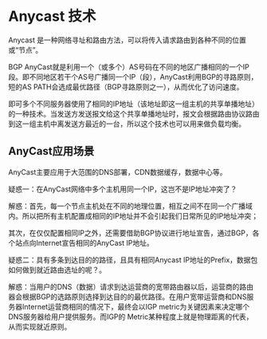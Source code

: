 # Anycast 技术

Anycast 是一种网络寻址和路由方法，可以将传入请求路由到各种不同的位置或“节点”。 

BGP AnyCast就是利用一个（或多个）AS号码在不同的地区广播相同的一个IP段。即不同地区若干个AS号广播同一个IP（段），AnyCast利用BGP的寻路原则，短的AS PATH会选成最优路径（BGP寻路原则之一），从而优化了访问速度。

即可多个不同服务器使用了相同的IP地址（该地址即这一组主机的共享单播地址）的一种技术。当发送方发送报文给这个共享单播地址时，报文会根据路由协议路由到这一组主机中离发送方最近的一台，所以这个技术也可以用来做负载均衡。

## AnyCast应用场景

AnyCast主要应用于大范围的DNS部署，CDN数据缓存，数据中心等。

疑惑一：在AnyCast网络中多个主机用同一个IP，这岂不是IP地址冲突了？

解惑：首先，每一个节点主机处在不同的地理位置，相互之间不在同一个广播域内。所以把所有主机配置成相同的IP地址并不会引起我们日常所见的IP地址冲突；

其次，在仅仅配置相同IP之外，还需要借助BGP协议进行地址宣告，通过BGP，各个站点向Internet宣告相同的AnyCast IP地址。

疑惑二：具有多条到达目的的路径，且具有相同Anycast IP地址的Prefix，数据包如何做到就近路由选址的呢？。

解惑：当用户的DNS（数据）请求到达运营商的宽带路由器以后，运营商的路由器会根据BGP的选路原则选择到达目的的最优路径。在用户宽带运营商和DNS服务器Internet运营商相同的情况下，最终会以IGP metric为关键因素来决定哪个DNS服务器给用户提供服务。而IGP的 Metric某种程度上就是物理距离的代表，从而实现就近原则。
